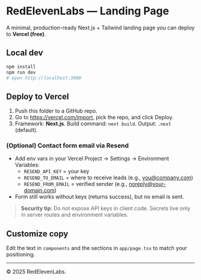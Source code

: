 # RedElevenLabs — Landing Page

A minimal, production-ready Next.js + Tailwind landing page you can deploy to **Vercel (free)**.

## Local dev

```bash
npm install
npm run dev
# open http://localhost:3000
```

## Deploy to Vercel

1. Push this folder to a GitHub repo.
2. Go to https://vercel.com/import, pick the repo, and click Deploy.
3. Framework: **Next.js**. Build command: `next build`. Output: `.next` (default).

### (Optional) Contact form email via Resend
- Add env vars in your Vercel Project → Settings → Environment Variables:
  - `RESEND_API_KEY` = your key
  - `RESEND_TO_EMAIL` = where to receive leads (e.g., you@company.com)
  - `RESEND_FROM_EMAIL` = verified sender (e.g., noreply@your-domain.com)
- Form still works without keys (returns success), but no email is sent.

> **Security tip**: Do not expose API keys in client code. Secrets live only in server routes and environment variables.

## Customize copy
Edit the text in `components` and the sections in `app/page.tsx` to match your positioning.

---

© 2025 RedElevenLabs.
